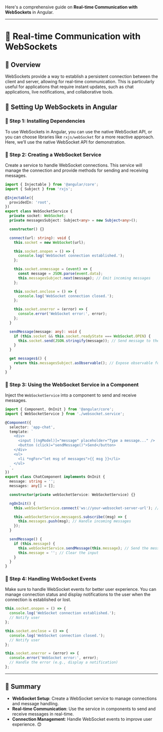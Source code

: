 Here's a comprehensive guide on **Real-time Communication with WebSockets** in Angular.

---

# **🚀 Real-time Communication with WebSockets**

## **🔹 Overview**  
WebSockets provide a way to establish a persistent connection between the client and server, allowing for real-time communication. This is particularly useful for applications that require instant updates, such as chat applications, live notifications, and collaborative tools.

## **🔹 Setting Up WebSockets in Angular**

### **📌 Step 1: Installing Dependencies**  
To use WebSockets in Angular, you can use the native WebSocket API, or you can choose libraries like `rxjs/webSocket` for a more reactive approach. Here, we’ll use the native WebSocket API for demonstration.

### **📌 Step 2: Creating a WebSocket Service**  
Create a service to handle WebSocket connections. This service will manage the connection and provide methods for sending and receiving messages.

```typescript
import { Injectable } from '@angular/core';
import { Subject } from 'rxjs';

@Injectable({
  providedIn: 'root',
})
export class WebSocketService {
  private socket: WebSocket;
  private messagesSubject: Subject<any> = new Subject<any>();

  constructor() {}

  connect(url: string): void {
    this.socket = new WebSocket(url);

    this.socket.onopen = () => {
      console.log('WebSocket connection established.');
    };

    this.socket.onmessage = (event) => {
      const message = JSON.parse(event.data);
      this.messagesSubject.next(message); // Emit incoming messages
    };

    this.socket.onclose = () => {
      console.log('WebSocket connection closed.');
    };

    this.socket.onerror = (error) => {
      console.error('WebSocket error:', error);
    };
  }

  sendMessage(message: any): void {
    if (this.socket && this.socket.readyState === WebSocket.OPEN) {
      this.socket.send(JSON.stringify(message)); // Send message to the server
    }
  }

  get messages$() {
    return this.messagesSubject.asObservable(); // Expose observable for incoming messages
  }
}
```

### **📌 Step 3: Using the WebSocket Service in a Component**  
Inject the `WebSocketService` into a component to send and receive messages.

```typescript
import { Component, OnInit } from '@angular/core';
import { WebSocketService } from './websocket.service';

@Component({
  selector: 'app-chat',
  template: `
    <div>
      <input [(ngModel)]="message" placeholder="Type a message..." />
      <button (click)="sendMessage()">Send</button>
    </div>
    <ul>
      <li *ngFor="let msg of messages">{{ msg }}</li>
    </ul>
  `,
})
export class ChatComponent implements OnInit {
  message: string = '';
  messages: any[] = [];

  constructor(private webSocketService: WebSocketService) {}

  ngOnInit() {
    this.webSocketService.connect('ws://your-websocket-server-url'); // Connect to the WebSocket server

    this.webSocketService.messages$.subscribe((msg) => {
      this.messages.push(msg); // Handle incoming messages
    });
  }

  sendMessage() {
    if (this.message) {
      this.webSocketService.sendMessage(this.message); // Send the message
      this.message = ''; // Clear the input
    }
  }
}
```

### **📌 Step 4: Handling WebSocket Events**  
Make sure to handle WebSocket events for better user experience. You can manage connection status and display notifications to the user when the connection is established or lost.

```typescript
this.socket.onopen = () => {
  console.log('WebSocket connection established.');
  // Notify user
};

this.socket.onclose = () => {
  console.log('WebSocket connection closed.');
  // Notify user
};

this.socket.onerror = (error) => {
  console.error('WebSocket error:', error);
  // Handle the error (e.g., display a notification)
};
```

---

## **🔹 Summary**  
- **WebSocket Setup**: Create a WebSocket service to manage connections and message handling.
- **Real-time Communication**: Use the service in components to send and receive messages in real-time.
- **Connection Management**: Handle WebSocket events to improve user experience.
😊